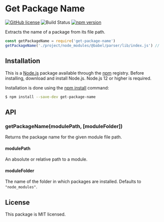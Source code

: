# Get Package Name

[![GitHub license](https://img.shields.io/badge/license-MIT-blue.svg)](https://github.com/i-like-robots/get-package-name/blob/main/LICENSE) ![Build Status](https://github.com/i-like-robots/get-package-name/actions/workflows/test.yml/badge.svg?branch=main) [![npm version](https://img.shields.io/npm/v/get-package-name.svg?style=flat)](https://www.npmjs.com/package/get-package-name)

Extracts the name of a package from its file path.

```js
const getPackageName = require('get-package-name')
getPackageName('./project/node_modules/@babel/parser/lib/index.js') // @babel/parser
```


## Installation

This is a [Node.js] package available through the [npm] registry. Before installing, download and install Node.js. Node.js 12 or higher is required.

Installation is done using the [npm install] command:

```sh
$ npm install --save-dev get-package-name
```

[Node.js]: https://nodejs.org/en/
[npm]: https://www.npmjs.com/
[npm install]: https://docs.npmjs.com/getting-started/installing-npm-packages-locally


## API

### getPackageName(modulePath, [moduleFolder])

Returns the package name for the given module file path.

#### modulePath

An absolute or relative path to a module.

#### moduleFolder

The name of the folder in which packages are installed. Defaults to `"node_modules"`.


## License

This package is MIT licensed.
